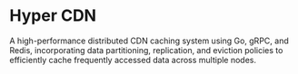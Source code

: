 # Hyper CDN

A high-performance distributed CDN caching system using Go, gRPC, and Redis, incorporating data partitioning, replication, and eviction policies to efficiently cache frequently accessed data across multiple nodes.